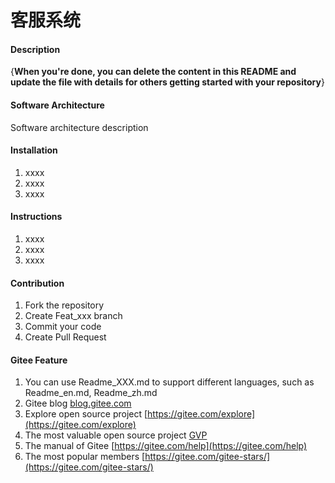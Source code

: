 # 客服系统

#### Description
{**When you're done, you can delete the content in this README and update the file with details for others getting started with your repository**}

#### Software Architecture
Software architecture description

#### Installation

1.  xxxx
2.  xxxx
3.  xxxx

#### Instructions

1.  xxxx
2.  xxxx
3.  xxxx

#### Contribution

1.  Fork the repository
2.  Create Feat_xxx branch
3.  Commit your code
4.  Create Pull Request


#### Gitee Feature

1.  You can use Readme\_XXX.md to support different languages, such as Readme\_en.md, Readme\_zh.md
2.  Gitee blog [blog.gitee.com](https://blog.gitee.com)
3.  Explore open source project [https://gitee.com/explore](https://gitee.com/explore)
4.  The most valuable open source project [GVP](https://gitee.com/gvp)
5.  The manual of Gitee [https://gitee.com/help](https://gitee.com/help)
6.  The most popular members  [https://gitee.com/gitee-stars/](https://gitee.com/gitee-stars/)
